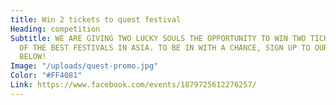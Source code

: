 ```yaml
---
title: Win 2 tickets to quest festival
Heading: competition
Subtitle: WE ARE GIVING TWO LUCKY SOULS THE OPPORTUNITY TO WIN TWO TICKETS TO ONE
  OF THE BEST FESTIVALS IN ASIA. TO BE IN WITH A CHANCE, SIGN UP TO OUR MAILING LIST
  BELOW!
Image: "/uploads/quest-promo.jpg"
Color: "#FF4081"
Link: https://www.facebook.com/events/1879725612276257/
---
```


